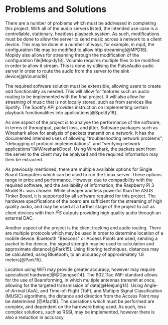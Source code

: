 # Problems and Solutions

There are a number of problems which must be addressed in completing this project.
With all of the audio servers listed, the intended use case is a controllable,
stationary, headless playback system. As such, modifications must be done to
allow the server to send music across a network to a client device. This may be
done in a number of ways, for example, in mpd, the configuration file may be
modified to allow http streaming[@MPD18]. Mopidy also allows for streaming through
the modification of the configuration file[Mopidy18]. Volumio requires multiple
files to be modified in order to allow it stream. This is done by utilising
the PulseAudio audio server in order to route the audio from the server
to the sink device[@Volumio18].

The required software solution must be extensible, allowing users to create
add functionality as needed. This will allow for features such as audio routing
to be implemented with the final project. It will also allow for streaming of
music that is not locally stored, such as from services like Spotify. The
Spotify API provides instruction on implementing certain playback  functionalities
into applications[@Spotify18].

As one aspect of the project is to analyse the performance of the software,
in terms of throughput, packet loss, and jitter. Software packages such as
Wireshark allow for analysis of packets transmit on a network. It has
the documented intended uses of allowing "troubleshooting network problems",
"debugging of protocol implementations", and "verifying network applications"[@WiresharkDocs].
Using Wireshark, the packets sent from the server to the client may be analysed
and the required information may then be extracted.

As previously mentioned, there are multiple available options for Single Board
Computers which can be used to run the Linux server. These options range in
price and performance. However, due to compatibility with the required
software, and the availability of information, the Raspberry Pi 3 Model B+ was
chosen. While cheaper and less powerful than the ASUS Tinker Board, it is
supported by all software required for this project. The hardware specifications
of the board are sufficient for the streaming of high quality audio, and may be
used at a further stage of the project to act as client devices with their $I^2S$
outputs providing high quality audio through an external DAC.

Another aspect of the project is the client tracking and audio routing. There are
multiple protocols which may be used in order to determine location of a mobile
device. Bluetooth "Beacons" or Access Points are used, sending a packet to the device,
the signal strength may be used to calculation and approximate distance[@Park15].
Using filtering techniques, distances may be calculated, using Bluetooth, to an
accuracy of approximately 1.8 meters[@Park15].

Location using WiFi may provide greater accuracy, however may require specialised
hardware[@@Gjengset14]. The 802.11ac WiFi standard allows for the use of Beamforming,
in which multiple antennas transmit at once, allowing for the targeted transmission of
data[@Heejung14]. Using Angle-of-Arrival (AoA), and Time-of-Flight (ToF), and Multiple
Signal Classification (MUSIC) algorithms, the distance and direction from
the Access Point may be determined [@Afaz18]. The operations which must be
performed are complex, and dependent on the hardware being used. As such,
less complex solutions, such as RSSI, may be implemented, however there is
also a reduction in accuracy. 
